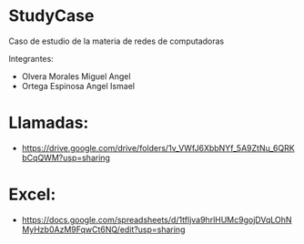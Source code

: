 # StudyCase
Caso de estudio de la materia de redes de computadoras

Integrantes:
- Olvera Morales Miguel Angel
- Ortega Espinosa Angel Ismael

# Llamadas:
- https://drive.google.com/drive/folders/1v_VWfJ6XbbNYf_5A9ZtNu_6QRKbCqQWM?usp=sharing 

# Excel:
- https://docs.google.com/spreadsheets/d/1tfljva9hrlHUMc9gojDVqLOhNMyHzb0AzM9FqwCt6NQ/edit?usp=sharing 
